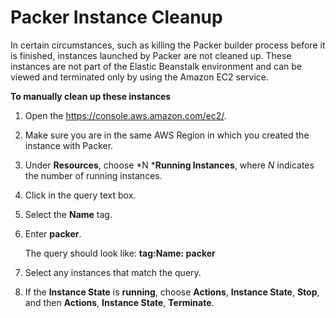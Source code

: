 # Packer Instance Cleanup<a name="custom-platforms-packercleanup"></a>

In certain circumstances, such as killing the Packer builder process before it is finished, instances launched by Packer are not cleaned up\. These instances are not part of the Elastic Beanstalk environment and can be viewed and terminated only by using the Amazon EC2 service\.

**To manually clean up these instances**

1. Open the [https://console\.aws\.amazon\.com/ec2/](https://console.aws.amazon.com/ec2/)\.

1. Make sure you are in the same AWS Region in which you created the instance with Packer\.

1. Under **Resources**, choose *N ***Running Instances**, where *N* indicates the number of running instances\.

1. Click in the query text box\.

1. Select the **Name** tag\.

1. Enter **packer**\.

   The query should look like: **tag:Name: packer**

1. Select any instances that match the query\.

1. If the **Instance State** is **running**, choose **Actions**, **Instance State**, **Stop**, and then **Actions**, **Instance State**, **Terminate**\.